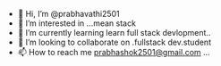 - 👋 Hi, I’m @prabhavathi2501
- 👀 I’m interested in ...mean stack
- 🌱 I’m currently learning learn full stack devlopment..
- 💞️ I’m looking to collaborate on .fullstack dev.student
- 📫 How to reach me prabhashok2501@gmail.com ...

<!---
prabhavathi2501/prabhavathi2501 is a ✨ special ✨ repository because its `README.md` (this file) appears on your GitHub profile.
You can click the Preview link to take a look at your changes.
--->
